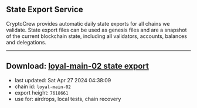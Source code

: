 ## State Export Service
CryptoCrew provides automatic daily state exports for all chains we validate. State export files can be used as genesis files and are a snapshot of the current blockchain state, including all validators, accounts, balances and delegations.

---
**Download: [loyal-main-02 state export](https://dl-eu2.ccvalidators.com/SERVICE/loyal/loyal-main-02_export_7618661.json)**
---

- last updated: Sat Apr 27 2024 04:38:09
- chain id: `loyal-main-02`
- export height: `7618661`
- use for: airdrops, local tests, chain recovery
